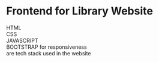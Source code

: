 # Frontend for Library Website  
HTML  
CSS  
JAVASCRIPT  
BOOTSTRAP for responsiveness  
are tech stack used in the website  
